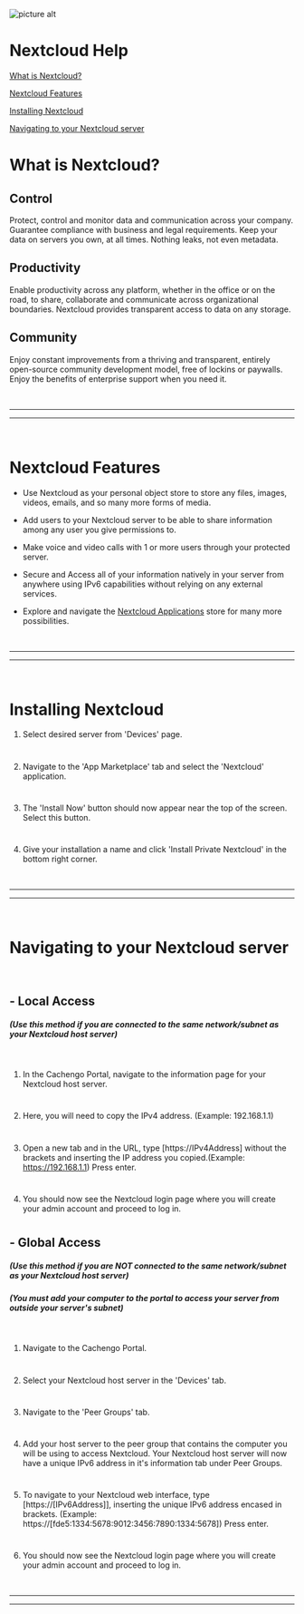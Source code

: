 ![picture alt](https://www.google.com/url?sa=i&url=https%3A%2F%2Ffavpng.com%2Fpng_view%2Fcloud-security-logo-logo-nextcloud-transparency-clip-art-png%2F3akphVkP&psig=AOvVaw24IDTlGZo5E8yfsUkhTM-A&ust=1644523559528000&source=images&cd=vfe&ved=0CAsQjRxqFwoTCNii7-e18_UCFQAAAAAdAAAAABAD "Nextcloud Icon")


# Nextcloud Help
[What is Nextcloud?](#What-is-Nextcloud "Goto What is Nextcloud")

[Nextcloud Features](#Nextcloud-Features "Goto Nextcloud Features")

[Installing Nextcloud](#Installing-Nextcloud "Goto Installing Nextcloud")

[Navigating to your Nextcloud server](#Navigating-to-your-Nextcloud-server "Goto Navigating to your Nextcloud server")

# What is Nextcloud?
## Control
Protect, control and monitor data and communication across your company. Guarantee compliance with business and legal requirements. Keep your data on servers you own, at all times. Nothing leaks, not even metadata.

## Productivity
Enable productivity across any platform, whether in the office or on the road, to share, collaborate and communicate across organizational boundaries. Nextcloud provides transparent access to data on any storage.

## Community
Enjoy constant improvements from a thriving and transparent, entirely open-source community development model, free of lockins or paywalls. Enjoy the benefits of enterprise support when you need it.

<br />

---
---
<br />

# Nextcloud Features
- Use Nextcloud as your personal object store to store any files, images, videos, emails, and so many more forms of media.

- Add users to your Nextcloud server to be able to share information among any user you give permissions to.

- Make voice and video calls with 1 or more users through your protected server.

- Secure and Access all of your information natively in your server from anywhere using IPv6 capabilities without relying on any external services.

- Explore and navigate the [Nextcloud Applications](https://apps.nextcloud.com/ "Nextcloud App Marketplace link") store for many more possibilities. 

<br />

---
---
<br />

# Installing Nextcloud  
1. Select desired server from 'Devices' page.
#
2. Navigate to the 'App Marketplace' tab and select the 'Nextcloud' application.
#
3. The 'Install Now' button should now appear near the top of the screen. Select this button.
#
4. Give your installation a name and click 'Install Private Nextcloud' in the bottom right corner.

<br />

---
---
<br />

# Navigating to your Nextcloud server

<br />

## - Local Access
##### (Use this method if you are connected to the same network/subnet as your Nextcloud host server)
<br />

1. In the Cachengo Portal, navigate to the information page for your Nextcloud host server.
#
2. Here, you will need to copy the IPv4 address. (Example: 192.168.1.1)
#
3. Open a new tab and in the URL, type [https://IPv4Address] without the brackets and inserting the IP address you copied.(Example: https://192.168.1.1) Press enter.
#
4. You should now see the Nextcloud login page where you will create your admin account and proceed to log in.
#
#
## - Global Access
##### (Use this method if you are NOT connected to the same network/subnet as your Nextcloud host server)
##### (You must add your computer to the portal to access your server from outside your server's subnet)
<br />

1. Navigate to the Cachengo Portal.
#
2. Select your Nextcloud host server in the 'Devices' tab.
#
3. Navigate to the 'Peer Groups' tab.
#
4. Add your host server to the peer group that contains the computer you will be using to access Nextcloud. Your Nextcloud host server will now have a unique IPv6 address in it's information tab under Peer Groups.
#
5. To navigate to your Nextcloud web interface, type [https://[IPv6Address]], inserting the unique IPv6 address encased in brackets. 
(Example: https://[fde5:1334:5678:9012:3456:7890:1334:5678]) Press enter.
#
6. You should now see the Nextcloud login page where you will create your admin account and proceed to log in.

<br />

---
---
<br />
